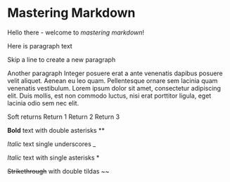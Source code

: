 # Mastering Markdown

Hello there - welcome to _mastering markdown_!

Here is paragraph text

Skip a line to create a new paragraph

Another paragraph Integer posuere erat a ante venenatis dapibus posuere velit aliquet. Aenean eu leo quam. Pellentesque ornare sem lacinia quam venenatis vestibulum. Lorem ipsum dolor sit amet, consectetur adipiscing elit. Duis mollis, est non commodo luctus, nisi erat porttitor ligula, eget lacinia odio sem nec elit.

Soft returns
Return 1
Return 2
Return 3

**Bold** text with double asterisks **

_Italic_ text single underscores _

*Italic* text with single asterisks *

~~Strikethrough~~ with double tildas ~~